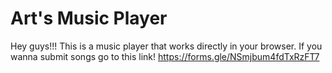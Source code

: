 # Art's Music Player
Hey guys!!! This is a music player that works directly in your browser. If you wanna submit songs go to this link!
https://forms.gle/NSmjbum4fdTxRzFT7

